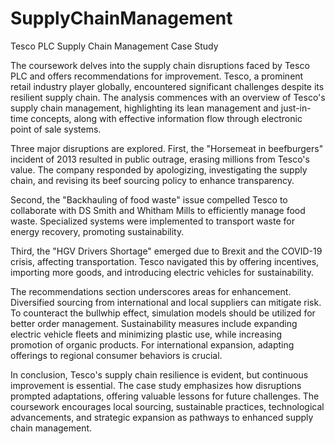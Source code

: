 # SupplyChainManagement
Tesco PLC Supply Chain Management Case Study

The coursework delves into the supply chain disruptions faced by Tesco PLC and offers recommendations for improvement. Tesco, a prominent retail industry player globally, encountered significant challenges despite its resilient supply chain. The analysis commences with an overview of Tesco's supply chain management, highlighting its lean management and just-in-time concepts, along with effective information flow through electronic point of sale systems.

Three major disruptions are explored. First, the "Horsemeat in beefburgers" incident of 2013 resulted in public outrage, erasing millions from Tesco's value. The company responded by apologizing, investigating the supply chain, and revising its beef sourcing policy to enhance transparency.

Second, the "Backhauling of food waste" issue compelled Tesco to collaborate with DS Smith and Whitham Mills to efficiently manage food waste. Specialized systems were implemented to transport waste for energy recovery, promoting sustainability.

Third, the "HGV Drivers Shortage" emerged due to Brexit and the COVID-19 crisis, affecting transportation. Tesco navigated this by offering incentives, importing more goods, and introducing electric vehicles for sustainability.

The recommendations section underscores areas for enhancement. Diversified sourcing from international and local suppliers can mitigate risk. To counteract the bullwhip effect, simulation models should be utilized for better order management. Sustainability measures include expanding electric vehicle fleets and minimizing plastic use, while increasing promotion of organic products. For international expansion, adapting offerings to regional consumer behaviors is crucial.

In conclusion, Tesco's supply chain resilience is evident, but continuous improvement is essential. The case study emphasizes how disruptions prompted adaptations, offering valuable lessons for future challenges. The coursework encourages local sourcing, sustainable practices, technological advancements, and strategic expansion as pathways to enhanced supply chain management.
